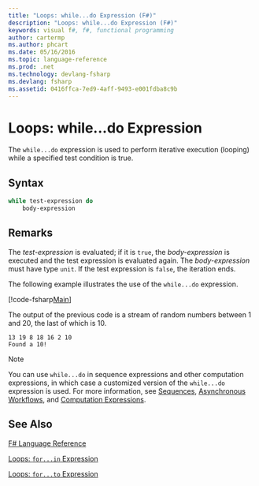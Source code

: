 ```yaml
---
title: "Loops: while...do Expression (F#)"
description: "Loops: while...do Expression (F#)"
keywords: visual f#, f#, functional programming
author: cartermp
ms.author: phcart
ms.date: 05/16/2016
ms.topic: language-reference
ms.prod: .net
ms.technology: devlang-fsharp
ms.devlang: fsharp
ms.assetid: 0416ffca-7ed9-4aff-9493-e001fdba8c9b 
---
```


# Loops: while...do Expression

The `while...do` expression is used to perform iterative execution (looping) while a specified test condition is true.


## Syntax

```fsharp
while test-expression do
    body-expression
```

## Remarks
The *test-expression* is evaluated; if it is `true`, the *body-expression* is executed and the test expression is evaluated again. The *body-expression* must have type `unit`. If the test expression is `false`, the iteration ends.

The following example illustrates the use of the `while...do` expression.

[!code-fsharp[Main](../../../samples/snippets/fsharp/lang-ref-2/snippet5301.fs)]

The output of the previous code is a stream of random numbers between 1 and 20, the last of which is 10.

```
13 19 8 18 16 2 10
Found a 10!
```

>[!NOTE] 
You can use `while...do` in sequence expressions and other computation expressions, in which case a customized version of the `while...do` expression is used. For more information, see [Sequences](sequences.md), [Asynchronous Workflows](asynchronous-workflows.md), and [Computation Expressions](computation-expressions.md).


## See Also
[F# Language Reference](index.md)

[Loops: `for...in` Expression](loops-for-in-expression.md)

[Loops: `for...to` Expression](loops-for-to-expression.md)
